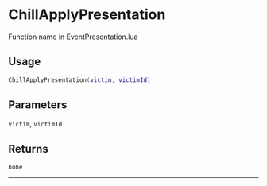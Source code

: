 # ChillApplyPresentation
Function name in EventPresentation.lua
## Usage
```lua
ChillApplyPresentation(victim, victimId)
```
## Parameters
`victim`, `victimId`
## Returns
`none`

---